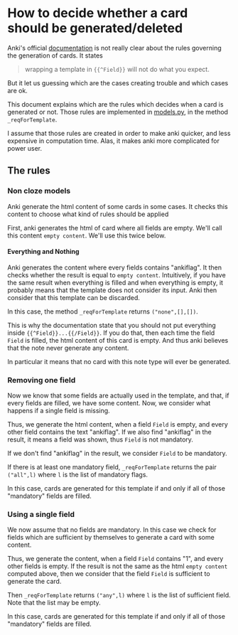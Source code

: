 # How to decide whether a card should be generated/deleted

Anki's official
[documentation](https://apps.ankiweb.net/docs/manual.html#conditional-replacement)
is not really clear about the rules governing the generation of
cards. It states
> wrapping a template in ```{{^Field}}``` will not do what you expect.

But it let us guessing which are the cases creating trouble and which
cases are ok.

This document explains which are the rules which decides when a card
is generated or not. Those rules are implemented in
[models.py](../anki/models.py), in the method ```_reqForTemplate```.

I assume that those rules are created in order to make anki quicker,
and less expensive in computation time. Alas, it makes anki more
complicated for power user.

## The rules

### Non cloze models

Anki generate the html content of some cards in some cases. It checks
this content to choose what kind of rules should be applied

First, anki generates the html of card where all fields are
empty. We'll call this content ```empty content```. We'll use this
twice below.


#### Everything and Nothing
Anki generates the content where every fields contains "ankiflag". It
then checks whether the result is equal to ```empty content```.
Intuitively, if you have the same result when everything is filled and
when everything is empty, it probably means that the template does not
consider its input. Anki then consider that this template can be
discarded.

In this case, the method ```_reqForTemplate``` returns ```("none",[],[])```.

This is why the documentation state that you should not put everything
inside ```{{^Field}}...{{/Field}}```. If you do that, then each time
the field ```Field``` is filled, the html content of this card is
empty. And thus anki believes that the note never generate any
content.

In particular it means that no card with this note type will ever be
generated.

### Removing one field
Now we know that some fields are actually used in the template,
and that, if every fields are filled, we have some content. Now, we
consider what happens if a single field is missing.

Thus, we generate the html content, when a field ```Field``` is empty,
and every other field contains the text "ankiflag". If we also find
"ankiflag" in the result, it means a field was shown, thus ```Field```
is not mandatory.

If we don't find "ankiflag" in the result, we consider ```Field``` to
be mandatory.

If there is at least one mandatory field, ```_reqForTemplate```
returns the pair ```("all",l)``` where ```l``` is the list of
mandatory flags.

In this case, cards are generated for this template if and only if all
of those "mandatory" fields are filled.

### Using a single field
We now assume that no fields are mandatory. In this case we check for
fields which are sufficient by themselves to generate a card with some
content.


Thus, we generate the content, when a field ```Field``` contains "1",
and every other fields is empty. If the result is not the same as the
html ```empty content``` computed above, then we consider that the
field ```Field``` is sufficient to generate the card.

Then ```_reqForTemplate``` returns ```("any",l)``` where ```l``` is
the list of sufficient field. Note that the list may be empty.

In this case, cards are generated for this template if and only if all
of those "mandatory" fields are filled.
